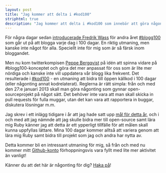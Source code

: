 ```yaml
---
layout: post
title: "Jag kommer att delta i #kod100"
striphtml: true
description: "Jag kommer att delta i #kod100 som innebär att göra någonting kodrelaterat i 100 dagar"
---
```


För några dagar sedan [introducerade Fredrik Wass](http://bisonblog.se/2013/01/blogg100-andra-sommaren/) för andra året [#blogg100](https://twitter.com/search/realtime?q=%23blogg100&src=typd) som går ut på att blogga varje dag i 100 dagar. En riktig utmaning, men kanske inte något för alla. Speciellt inte för mig som är så färsk inom bloggandet.

Men nu kom twitterkompisen [Peppe Bergqvist](https://twitter.com/peppelorum) på idén att spinna vidare på #blogg100-konceptet och göra det mer anpassat för oss som är lite mer nördiga och kanske inte vill uppdatera vår blogg lika frekvent. Det resulterade i [#kod100](http://dev.bergqvi.st/kod100) - en utmaning att bidra till öppen källkod i 100 dagar (eller någonting annat kodrelaterat). Reglerna är rätt simpla: från och med den 27:e januari 2013 skall man göra någonting som gynnar open-sourceprojekt på något sätt. Det behöver inte vara att man skall skicka in pull requests för fulla muggar, utan det kan vara att rapportera in buggar, diskutera lösningar m.m. 

Jag skrev i ett inlägg tidigare i år att jag hade satt upp [mål för detta år](http://patrikwibron.se/post/mal-for-2013/), och i och med att jag nämnde att jag skulle bidra mer till open-source samt lära mig Ruby känner jag att detta är ett ypperligt tillfälle för att målen skall kunna uppfyllas lättare. Mina 100 dagar kommer alltså att variera genom att lära mig Ruby samt bidra till projekt som jag och andra har nytta av.

Detta kommer bli en intressant utmaning för mig, så från och med nu kommer mitt [Github-konto](https://github.com/wibron/) förhoppningsvis vara fyllt med lite mer aktivitet än vanligt!

Känner du att det här är någonting för dig? [Haka på](https://docs.google.com/spreadsheet/viewform?formkey=dEVOcTdMMi1pVjJvLXRuS1N2OWFJUWc6MQ)!
